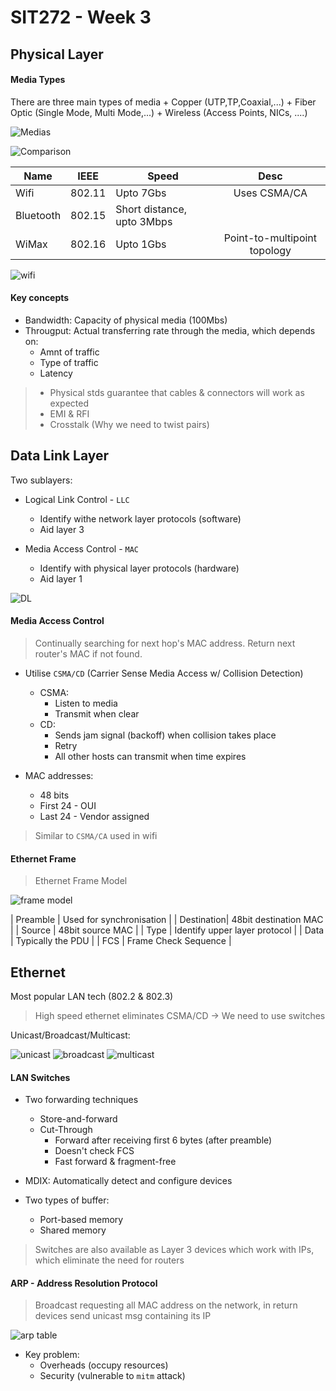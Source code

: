 # SIT272 - Week 3 

## Physical Layer 

#### Media Types

There are three main types of media
    + Copper (UTP,TP,Coaxial,...)
    + Fiber Optic (Single Mode, Multi Mode,...)
    + Wireless (Access Points, NICs, ....)

![Medias](http://i.imgur.com/XeFsv4d.png)

![Comparison](http://i.imgur.com/ZdL7jAr.png)

| Name | IEEE | Speed | Desc | 
| ---- | ---- | ---- | :-----: |
| Wifi | 802.11 | Upto 7Gbs | Uses CSMA/CA |
| Bluetooth | 802.15 | Short distance, upto 3Mbps | 
| WiMax | 802.16 | Upto 1Gbs | Point-to-multipoint topology |

![wifi](http://i.imgur.com/b3xRTNs.png)

#### Key concepts 

+ Bandwidth: Capacity of physical media (100Mbs)
+ Througput: Actual transferring rate through the media, which depends on:
    * Amnt of traffic
    * Type of traffic
    * Latency

> + Physical stds guarantee that cables & connectors will work as expected
> + EMI & RFI
> + Crosstalk (Why we need to twist pairs)

## Data Link Layer

Two sublayers: 

+ Logical Link Control - `LLC`  
    * Identify withe network layer protocols (software)
    * Aid layer 3

+ Media Access Control - `MAC`
    * Identify with physical layer protocols (hardware)
    * Aid layer 1

![DL](http://i.imgur.com/e3ASDYL.png)

#### Media Access Control

> Continually searching for next hop's MAC address. Return next router's MAC if not found. 

- Utilise `CSMA/CD` (Carrier Sense Media Access w/ Collision Detection)
    + CSMA:
        * Listen to media
        * Transmit when clear
    + CD: 
        * Sends jam signal (backoff) when collision takes place
        * Retry
        * All other hosts can transmit when time expires

- MAC addresses: 
    + 48 bits 
    + First 24 - OUI
    + Last 24 - Vendor assigned 

> Similar to `CSMA/CA` used in wifi

#### Ethernet Frame 

> Ethernet Frame Model

![frame model](http://i.imgur.com/a4kOwxY.png)

| Preamble |  Used for synchronisation |
| Destination| 48bit destination MAC |
| Source | 48bit source MAC |
| Type | Identify upper layer protocol |
| Data | Typically the PDU |
| FCS | Frame Check Sequence |

## Ethernet 

Most popular LAN tech (802.2 & 802.3)

> High speed ethernet eliminates CSMA/CD -> We need to use switches

Unicast/Broadcast/Multicast: 

![unicast](http://i.imgur.com/wFcNmRq.png)
![broadcast](http://i.imgur.com/SPEms6y.png)
![multicast](http://i.imgur.com/wUufntL.png)

#### LAN Switches

+ Two forwarding techniques
    * Store-and-forward
    * Cut-Through
        - Forward after receiving first 6 bytes (after preamble)
        - Doesn't check FCS
        - Fast forward & fragment-free

+ MDIX: Automatically detect and configure devices

+ Two types of buffer: 
    * Port-based memory
    * Shared memory

> Switches are also available as Layer 3 devices which work with IPs, which eliminate the need for routers

#### ARP - Address Resolution Protocol

> Broadcast requesting all MAC address on the network, in return devices send unicast msg containing its IP 

![arp table](http://i.imgur.com/aE9G32x.png)

+ Key problem: 
    * Overheads (occupy resources)
    * Security (vulnerable to `mitm` attack)



